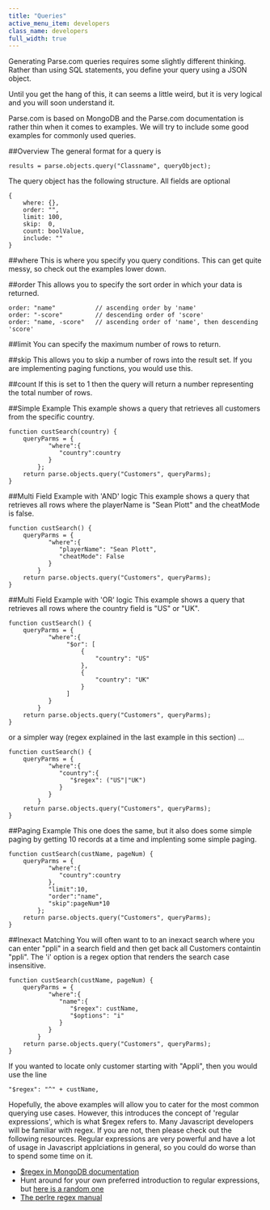 ```yaml
---
title: "Queries"
active_menu_item: developers
class_name: developers
full_width: true
---
```


Generating Parse.com queries requires some slightly different thinking. Rather than using SQL statements, you define your query using a JSON object.

Until you get the hang of this, it can seems a little weird, but it is very logical and you will soon understand it.

Parse.com is based on MongoDB and the Parse.com documentation is rather thin when it comes to examples. We will try to include some good examples for commonly used queries.

##Overview
The general format for a query is 

	results = parse.objects.query("Classname", queryObject);

The query object has the following structure. All fields are optional

	{
	    where: {},  
	    order: "",  
	    limit: 100, 
	    skip:  0,   
	    count: boolValue,
	    include: ""	    
	}

##where
This is where you specify you query conditions. This can get quite messy, so check out the examples lower down.


##order
This allows you to specify the sort order in which your data is returned.

	order: "name"			// ascending order by 'name'
	order: "-score" 		// descending order of 'score'
	order: "name, -score"	// ascending order of 'name', then descending 'score'

##limit
You can specify the maximum number of rows to return.

##skip
This allows you to skip a number of rows into the result set. If you are implementing paging functions, you would use this.

##count
If this is set to 1 then the query will return a number representing the total number of rows.

##Simple Example
This example shows a query that retrieves all customers from the specific country.

	function custSearch(country) {
		queryParms = {
			   "where":{
			      "country":country
			   }
			};
	    return parse.objects.query("Customers", queryParms);
	}  

##Multi Field Example with 'AND' logic
This example shows a query that retrieves all rows where the playerName is "Sean Plott" and the cheatMode is false.

	function custSearch() {
		queryParms = {
			   "where":{
			      "playerName": "Sean Plott",
			      "cheatMode": False
			   }
			}
	    return parse.objects.query("Customers", queryParms);
	}  

##Multi Field Example with 'OR' logic
This example shows a query that retrieves all rows where the country field is "US" or "UK".

	function custSearch() {
		queryParms = {
			   "where":{
			   		"$or": [
			   			{
			   				"country": "US"
		   				},
		   				{
		   					"country": "UK"
		   				}
			   		]
			   }
			}
	    return parse.objects.query("Customers", queryParms);
	}  

or a simpler way (regex explained in the last example in this section) ...

	function custSearch() {
		queryParms = {
			   "where":{
			      "country":{
			         "$regex": ("US"|"UK")
			      }
			   }
			}
	    return parse.objects.query("Customers", queryParms);
	}  

##Paging Example
This one does the same, but it also does some simple paging by getting 10 records at a time and implenting some simple paging.

	function custSearch(custName, pageNum) {
		queryParms = {
			   "where":{
			      "country":country
			   },
			   "limit":10,
			   "order":"name",
			   "skip":pageNum*10
			};
	    return parse.objects.query("Customers", queryParms);
	}  

##Inexact Matching
You will often want to to an inexact search where you can enter "ppli" in a search field and then get back all Customers containtin "ppli". The 'i' option is a regex option that renders the search case insensitive.

	function custSearch(custName, pageNum) {
		queryParms = {
			   "where":{
			      "name":{
			         "$regex": custName,
			         "$options": "i"
			      }
			   }
			}
	    return parse.objects.query("Customers", queryParms);
	} 

If you wanted to locate only customer starting with "Appli", then you would use the line

	"$regex": "^" + custName,


Hopefully, the above examples will allow you to cater for the most common querying use cases. However, this introduces the concept of 'regular expressions', which is what $regex refers to. Many Javascript developers will be familiar with regex. If you are not, then please check out the following resources. Regular expressions are very powerful and have a lot of usage in Javascript applciations in general, so you could do worse than to spend some time on it.

- [$regex in MongoDB documentation](http://docs.mongodb.org/manual/reference/operator/regex/)
- Hunt around for your own preferred introduction to regular expressions, but [here is a random one](http://www.aivosto.com/vbtips/regex.html)
- [The perlre regex manual](http://perldoc.perl.org/perlre.html)













